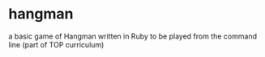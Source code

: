 # hangman
a basic game of Hangman written in Ruby to be played from the command line (part of TOP curriculum)
